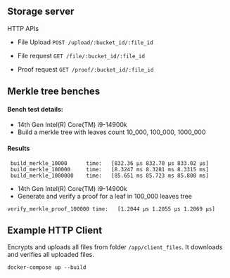 
## Storage server

HTTP APIs
 

- File Upload
`POST /upload/:bucket_id/:file_id`

- File request
`GET /file/:bucket_id/:file_id`

- Proof request
`GET /proof/:bucket_id/:file_id`

## Merkle tree benches

#### Bench test details:

- 14th Gen Intel(R) Core(TM) i9-14900k
- Build a merkle tree with leaves count 10_000, 100_000, 1000_000

 #### Results

```
 build_merkle_10000      time:   [832.36 µs 832.70 µs 833.02 µs]
 build_merkle_100000     time:   [8.3247 ms 8.3281 ms 8.3315 ms]
 build_merkle_1000000    time:   [85.651 ms 85.723 ms 85.800 ms]
```

- 14th Gen Intel(R) Core(TM) i9-14900k
- Generate and verify a proof for a leaf in 100_000 leaves tree

```
verify_merkle_proof_100000 time:   [1.2044 µs 1.2055 µs 1.2069 µs]
```



## Example HTTP Client
Encrypts and uploads all files from folder `/app/client_files`.
It downloads and verifies all uploaded files.



```
docker-compose up --build
```